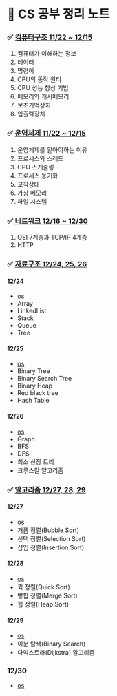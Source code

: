 # 🔆 CS 공부 정리 노트
### ✅ [컴퓨터구조 11/22 ~ 12/15]()
01. 컴퓨터가 이해하는 정보 
02. 데이터 
03. 명령어 
04. CPU의 동작 원리 
05. CPU 성능 향상 기법 
06. 메모리와 캐시메모리
07. 보조기억장치
08. 입출력장치


### ✅ [운영체제 11/22 ~ 12/15]()
1. 운영체제를 알아야하는 이유
2. 프로세스와 스레드
3. CPU 스케줄링
4. 프로세스 동기화
5. 교착상태
6. 가상 메모리
7. 파일 시스템


### ✅ [네트워크 12/16 ~ 12/30]()
1. OSI 7계층과 TCP/IP 4계층
2. HTTP

### ✅ [자료구조 12/24, 25, 26]()
#### 12/24
- [os](https://github.com/hy0417sage/apply/blob/main/12%EC%9B%94%2024%EC%9D%BC.md)
- Array
- LinkedList
- Stack
- Queue
- Tree
#### 12/25
- [os](https://github.com/hy0417sage/apply/blob/main/12%EC%9B%94%2025%EC%9D%BC.md)
- Binary Tree
- Binary Search Tree     
- Binary Heap
- Red black tree
- Hash Table
#### 12/26
- [os](https://github.com/hy0417sage/apply/blob/main/12%EC%9B%94%2026%EC%9D%BC.md)
- Graph
- BFS
- DFS
- 최소 신장 트리
- 크루스칼 알고리즘

### ✅ [알고리즘 12/27, 28, 29]()
#### 12/27
- [os](https://github.com/hy0417sage/apply/blob/main/12%EC%9B%94%2027%EC%9D%BC.md)
- 거품 정렬(Bubble Sort)
- 선택 정렬(Selection Sort)
- 삽입 정렬(Insertion Sort)
#### 12/28
- [os](https://github.com/hy0417sage/apply/blob/main/12%EC%9B%94%2028%EC%9D%BC.md)
- 퀵 정렬(Quick Sort)      
- 병합 정렬(Merge Sort)
- 힙 정렬(Heap Sort)
#### 12/29
- [os](https://github.com/hy0417sage/apply/blob/main/12%EC%9B%94%2029%EC%9D%BC.md)
- 이분 탐색(Binary Search)
- 다익스트라(Dijkstra) 알고리즘

### 12/30
- [os](https://github.com/hy0417sage/apply/blob/main/12%EC%9B%94%2030%EC%9D%BC.md)